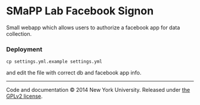 # SMaPP Lab Facebook Signon
Small webapp which allows users to authorize a facebook app for data collection.

### Deployment
`cp settings.yml.example settings.yml`

and edit the file with correct db and facebook app info.

-----------
Code and documentation &copy; 2014 New York University. Released under [the GPLv2 license](LICENSE).


